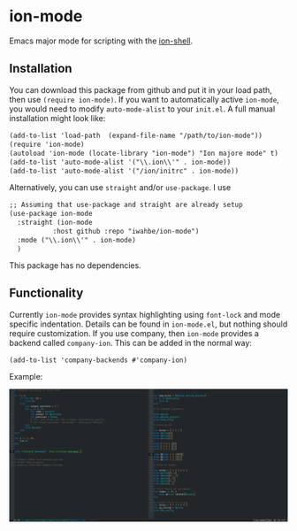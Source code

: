 # ion-mode
Emacs major mode for scripting with the [ion-shell](https://gitlab.redox-os.org/redox-os/ion). 


## Installation
You can download this package from github and put it in your load path, then use
`(require ion-mode)`. If you want to automatically active `ion-mode`, you would
need to modify `auto-mode-alist` to your `init.el`.  A full manual installation
might look like:

``` emacs-lisp
(add-to-list 'load-path  (expand-file-name "/path/to/ion-mode"))
(require 'ion-mode)
(autoload 'ion-mode (locate-library "ion-mode") "Ion majore mode" t)
(add-to-list 'auto-mode-alist '("\\.ion\\'" . ion-mode))
(add-to-list 'auto-mode-alist '("/ion/initrc" . ion-mode))
```

Alternatively, you can use `straight` and/or `use-package`. I use

``` emacs-lisp
;; Assuming that use-package and straight are already setup
(use-package ion-mode
  :straight (ion-mode
	       :host github :repo "iwahbe/ion-mode")
  :mode ("\\.ion\\'" . ion-mode)
  )
```

This package has no dependencies. 

## Functionality
Currently `ion-mode` provides syntax highlighting using `font-lock` and mode
specific indentation. Details can be found in `ion-mode.el`, but nothing should
require customization. If you use company, then `ion-mode` provides a backend
called `company-ion`. This can be added in the normal way:

``` emacs-lisp
(add-to-list 'company-backends #'company-ion)
```

Example:

![Fibonacci code example](ion-screenshot.jpg)


